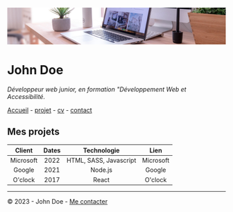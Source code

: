 ![desk-banner](img/desk-banner.jpg)

# John Doe

*Développeur web junior, en formation "Développement Web et Accessibilité.*

[Accueil](README.md) - [projet](projet.md) - [cv](cv.md) - [contact](contact.md)

## Mes projets

| Client | Dates | Technologie | Lien |
| :---: | :---: | :---: | :---: |
| Microsoft | 2022 | HTML, SASS, Javascript | Microsoft |
| Google | 2021 | Node.js | Google |
| O'clock | 2017 | React | O'clock |

- - -

© 2023 - John Doe - [Me contacter](contact.md)

